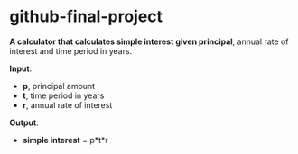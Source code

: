 # github-final-project
**A calculator that calculates simple interest given principal**, annual rate of interest and time period in years.

**Input**:
  - **p**, principal amount  
  - **t**, time period in years  
  - **r**, annual rate of interest

**Output**:
   - **simple interest** = p\*t\*r
